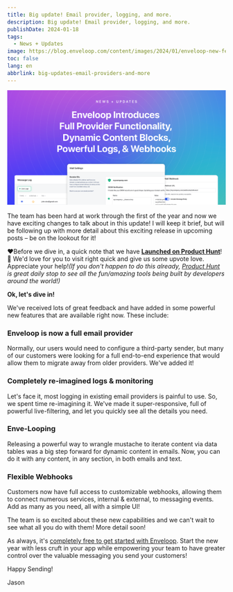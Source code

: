 ```yaml
---
title: Big update! Email provider, logging, and more.
description: Big update! Email provider, logging, and more.
publishDate: 2024-01-18
tags:
  - News + Updates
image: https://blog.enveloop.com/content/images/2024/01/enveloop-new-features-for-ghost.png
toc: false
lang: en
abbrlink: big-updates-email-providers-and-more
---
```


![Full Provider Functionality, Dynamic Content Blocks, Powerful logs, and Webhooks](/img/header-big-update.png)

The team has been hard at work through the first of the year and now we have exciting changes to talk about in this update! I will keep it brief, but will be following up with more detail about this exciting release in upcoming posts – be on the lookout for it!

❤️Before we dive in, a quick note that we have [****Launched on Product Hunt****](https://www.producthunt.com/posts/enveloop-2)! 🥳 We'd love for you to visit right quick and give us some upvote love. Appreciate your help!*(If you don't happen to do this already, *[*Product Hunt*](https://www.producthunt.com/posts/enveloop-2)* is great daily stop to see all the fun/amazing tools being built by developers around the world!)*

**Ok, let's dive in!**

We've received lots of great feedback and have added in some powerful new features that are available right now. These include:

### Enveloop is now a full email provider

Normally, our users would need to configure a third-party sender, but many of our customers were looking for a full end-to-end experience that would allow them to migrate away from older providers. We've added it!

### Completely re-imagined logs &amp; monitoring

Let's face it, most logging in existing email providers is painful to use. So, we spent time re-imagining it. We've made it super-responsive, full of powerful live-filtering, and let you quickly see all the details you need.

### Enve-Looping

Releasing a powerful way to wrangle mustache to iterate content via data tables was a big step forward for dynamic content in emails. Now, you can do it with any content, in any section, in both emails and text.

### Flexible Webhooks

Customers now have full access to customizable webhooks, allowing them to connect numerous services, internal &amp; external, to messaging events. Add as many as you need, all with a simple UI!

The team is so excited about these new capabilities and we can't wait to see what all you do with them! More detail soon!

As always, it's [completely free to get started with Enveloop](https://app.enveloop.com). Start the new year with less cruft in your app while empowering your team to have greater control over the valuable messaging you send your customers!

Happy Sending!

Jason
